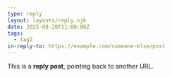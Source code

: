 ```yaml
---
type: reply
layout: layouts/reply.njk
date: 2025-08-20T11:00:00Z
tags:
  - tag2
in-reply-to: https://example.com/someone-else/post
---
```


This is a **reply post**, pointing back to another URL.
